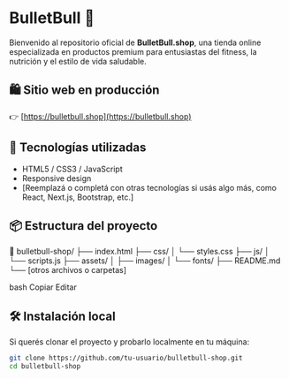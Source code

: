 # BulletBull 🐂

Bienvenido al repositorio oficial de **BulletBull.shop**, una tienda online especializada en productos premium para entusiastas del fitness, la nutrición y el estilo de vida saludable.

## 🛍️ Sitio web en producción

👉 [https://bulletbull.shop](https://bulletbull.shop)

## 🚀 Tecnologías utilizadas

- HTML5 / CSS3 / JavaScript  
- Responsive design  
- [Reemplazá o completá con otras tecnologías si usás algo más, como React, Next.js, Bootstrap, etc.]

## 📦 Estructura del proyecto

📁 bulletbull-shop/
├── index.html
├── css/
│ └── styles.css
├── js/
│ └── scripts.js
├── assets/
│ ├── images/
│ └── fonts/
├── README.md
└── [otros archivos o carpetas]

bash
Copiar
Editar

## 🛠️ Instalación local

Si querés clonar el proyecto y probarlo localmente en tu máquina:

```bash
git clone https://github.com/tu-usuario/bulletbull-shop.git
cd bulletbull-shop
